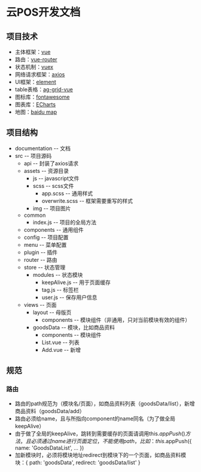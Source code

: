 # 云POS开发文档

## 项目技术

* 主体框架：[vue](https://cn.vuejs.org/)
* 路由：[vue-router](https://router.vuejs.org/zh/)
* 状态机制：[vuex](https://vuex.vuejs.org/zh/)
* 网络请求框架：[axios](https://www.npmjs.com/package/axios)
* UI框架：[element](http://element-cn.eleme.io/#/zh-CN/component/installation)
* table表格：[ag-grid-vue](https://www.ag-grid.com/)
* 图标库：[fontawesome](https://fontawesome.com/?from=io)
* 图表库：[ECharts](http://echarts.baidu.com/index.html)
* 地图：[baidu map](https://lbsyun.baidu.com/)

## 项目结构

* documentation -- 文档
* src -- 项目源码
  * api -- 封装了axios请求
  * assets -- 资源目录
    * js -- javascript文件
    * scss -- scss文件
      * app.scss -- 通用样式
      * overwrite.scss -- 框架需要重写的样式
    * img -- 项目图片
  * common
    * index.js -- 项目的全局方法
  * components -- 通用组件
  * config -- 项目配置
  * menu -- 菜单配置
  * plugin -- 插件
  * router -- 路由
  * store -- 状态管理
    * modules -- 状态模块
      * keepAlive.js -- 用于页面缓存
      * tag.js -- 标签栏
      * user.js -- 保存用户信息
  * views -- 页面
    * layout -- 母版页
      * components -- 模块组件（非通用，只对当前模块有效的组件）
    * goodsData -- 模块，比如商品资料
      * components -- 模块组件
      * List.vue -- 列表
      * Add.vue -- 新增

## 规范

### 路由

* 路由的path规范为（模块名/页面），如商品资料列表（goodsData/list），新增商品资料（goodsData/add）
* 路由必须给name，且与所指向component的name同名（为了做全局keepAlive）
* 由于做了全局的keepAlive，跳转到需要缓存的页面请调用this.$appPush()方法，且必须通过name进行页面定位，不能使用path，比如：this.$appPush({ name: 'GoodsDataList', ... })
* 加新模块时，必须将模块地址redirect到模块下的一个页面，如商品资料模块：{ path: 'goodsData', redirect: 'goodsData/list' }